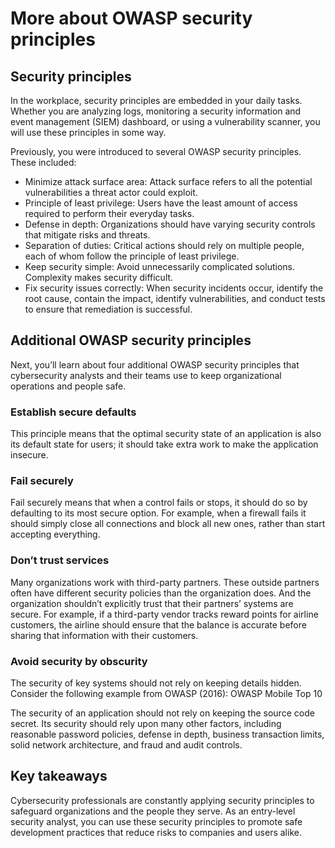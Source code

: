 # More about OWASP security principles
## **Security principles**
In the workplace, security principles are embedded in your daily tasks. Whether you are analyzing logs, monitoring a security information and event management (SIEM) dashboard, or using a vulnerability scanner, you will use these principles in some way. 

Previously, you were introduced to several OWASP security principles. These included:
- Minimize attack surface area: Attack surface refers to all the potential vulnerabilities a threat actor could exploit.
- Principle of least privilege: Users have the least amount of access required to perform their everyday tasks.
- Defense in depth: Organizations should have varying security controls that mitigate risks and threats.
- Separation of duties: Critical actions should rely on multiple people, each of whom follow the principle of least privilege.
- Keep security simple: Avoid unnecessarily complicated solutions. Complexity makes security difficult.
- Fix security issues correctly: When security incidents occur, identify the root cause, contain the impact, identify vulnerabilities, and conduct tests to ensure that remediation is successful.

## **Additional OWASP security principles**
Next, you’ll learn about four additional OWASP security principles that cybersecurity analysts and their teams use to keep organizational operations and people safe.

### **Establish secure defaults**
This principle means that the optimal security state of an application is also its default state for users; it should take extra work to make the application insecure. 

### **Fail securely**
Fail securely means that when a control fails or stops, it should do so by defaulting to its most secure option. For example, when a firewall fails it should simply close all connections and block all new ones, rather than start accepting everything.

### **Don’t trust services**
Many organizations work with third-party partners. These outside partners often have different security policies than the organization does. And the organization shouldn’t explicitly trust that their partners’ systems are secure. For example, if a third-party vendor tracks reward points for airline customers, the airline should ensure that the balance is accurate before sharing that information with their customers.

### **Avoid security by obscurity**
The security of key systems should not rely on keeping details hidden. Consider the following example from OWASP (2016): OWASP Mobile Top 10

The security of an application should not rely on keeping the source code secret. Its security should rely upon many other factors, including reasonable password policies, defense in depth, business transaction limits, solid network architecture, and fraud and audit controls.

## **Key takeaways**
Cybersecurity professionals are constantly applying security principles to safeguard organizations and the people they serve. As an entry-level security analyst, you can use these security principles to promote safe development practices that reduce risks to companies and users alike. 
